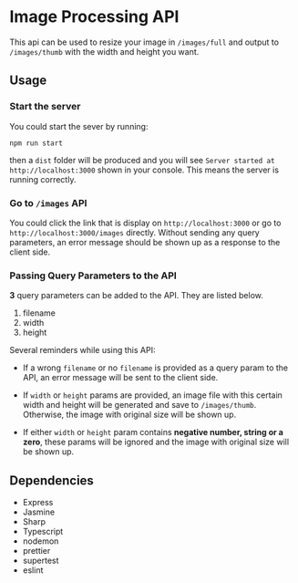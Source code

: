 # Image Processing API

This api can be used to resize your image in `/images/full` and output to `/images/thumb` with the width and height you want.

## Usage

### Start the server

You could start the sever by running:

```
npm run start
```

then a `dist` folder will be produced and you will see `Server started at http://localhost:3000` shown in your console. This means the server is running correctly.

### Go to `/images` API

You could click the link that is display on `http://localhost:3000` or go to `http://localhost:3000/images` directly. Without sending any query parameters, an error message should be shown up as a response to the client side.

### Passing Query Parameters to the API

**3** query parameters can be added to the API. They are listed below.

1. filename
2. width
3. height

Several reminders while using this API:

- If a wrong `filename` or no `filename` is provided as a query param to the API, an error message will be sent to the client side.

- If `width` or `height` params are provided, an image file with this certain width and height will be generated and save to `/images/thumb`. Otherwise, the image with original size will be shown up.

- If either `width` or `height` param contains **negative number, string or a zero**, these params will be ignored and the image with original size will be shown up.

## Dependencies

- Express
- Jasmine
- Sharp
- Typescript
- nodemon
- prettier
- supertest
- eslint
